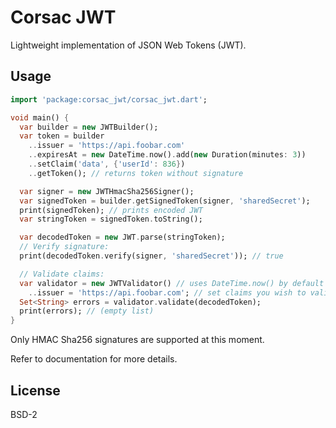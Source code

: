 # Corsac JWT

Lightweight implementation of JSON Web Tokens (JWT).

## Usage

```dart
import 'package:corsac_jwt/corsac_jwt.dart';

void main() {
  var builder = new JWTBuilder();
  var token = builder
    ..issuer = 'https://api.foobar.com'
    ..expiresAt = new DateTime.now().add(new Duration(minutes: 3))
    ..setClaim('data', {'userId': 836})
    ..getToken(); // returns token without signature

  var signer = new JWTHmacSha256Signer();
  var signedToken = builder.getSignedToken(signer, 'sharedSecret');
  print(signedToken); // prints encoded JWT
  var stringToken = signedToken.toString();

  var decodedToken = new JWT.parse(stringToken);
  // Verify signature:
  print(decodedToken.verify(signer, 'sharedSecret')); // true

  // Validate claims:
  var validator = new JWTValidator() // uses DateTime.now() by default
    ..issuer = 'https://api.foobar.com'; // set claims you wish to validate
  Set<String> errors = validator.validate(decodedToken);
  print(errors); // (empty list)
}
```

Only HMAC Sha256 signatures are supported at this moment.

Refer to documentation for more details.

## License

BSD-2
